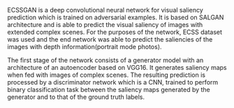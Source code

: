 ECSSGAN is a deep convolutional neural network for visual saliency prediction which is trained on adversarial examples. It is based on SALGAN architecture and is able to predict the visual saliency of images with extended complex scenes. For the purposes of the network, ECSS dataset was used and the end network was able to predict the saliencies of the images with depth information(portrait mode photos). 

The first stage of the network consists of a generator model with an architecture of an autoencoder based on VGG16. It generates saliency maps when fed with images of complex scenes. The resulting prediction is processed by a discriminator network which is a CNN, trained to perform binary classification task between the saliency maps generated by the generator and  to that of the ground truth labels.
